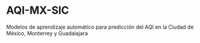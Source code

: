 # AQI-MX-SIC
Modelos de aprendizaje automático para predicción del AQI en la Ciudad de México, Monterrey y Guadalajara
